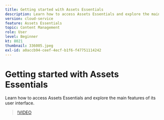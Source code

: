 ```yaml
---
title: Getting started with Assets Essentials
description: Learn how to access Assets Essentials and explore the main facets of its user interface.
version: cloud-service
feature: Assets Essentials
topic: Content Management
role: User
level: Beginner
kt: 8021
thumbnail: 336005.jpeg
exl-id: a0accb94-ceef-4ecf-b1f6-f47751114242
---
```

# Getting started with Assets Essentials

Learn how to access Assets Essentials and explore the main features of its user interface.

>[!VIDEO](https://video.tv.adobe.com/v/336005/?quality=9&learn=on)
